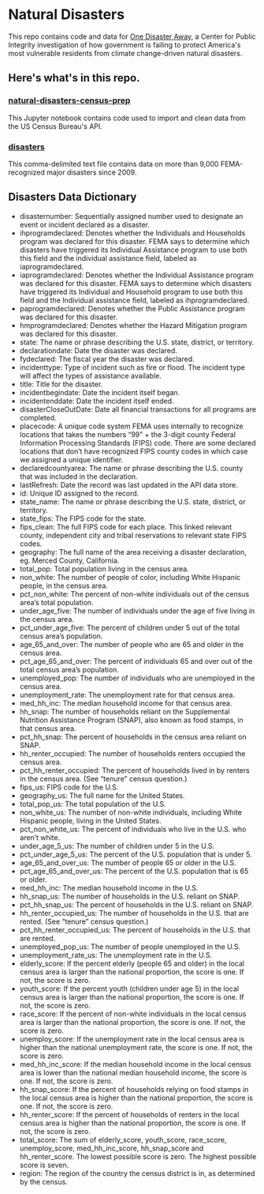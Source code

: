 # Natural Disasters

This repo contains code and data for [One Disaster Away](), a Center for Public Integrity investigation of how government is failing to protect America's most vulnerable residents from climate change-driven natural disasters.

## Here's what's in this repo.

### [natural-disasters-census-prep](natural-disasters-census-prep.ipynb)
This Jupyter notebook contains code used to import and clean data from the US Census Bureau's API.

### [disasters](disasters.csv)
This comma-delimited text file contains data on more than 9,000 FEMA-recognized major disasters since 2009.

## Disasters Data Dictionary

* disasternumber: Sequentially assigned number used to designate an event or incident declared as a disaster. 
* ihprogramdeclared: Denotes whether the Individuals and Households program was declared for this disaster. FEMA says to determine which disasters have triggered its Individual Assistance program to use both this field and the individual assistance field, labeled as iaprogramdeclared.
* iaprogramdeclared: Denotes whether the Individual Assistance program was declared for this disaster. FEMA says to determine which disasters have triggered its Individual and Household program to use both this field and the Individual assistance field, labeled as ihprogramdeclared.
* paprogramdeclared: Denotes whether the Public Assistance program was declared for this disaster.
* hmprogramdeclared: Denotes whether the Hazard Mitigation program was declared for this disaster. 
* state: The name or phrase describing the U.S. state, district, or territory.
* declarationdate: Date the disaster was declared.
* fydeclared: The fiscal year the disaster was declared.
* incidenttype: Type of incident such as fire or flood. The incident type will affect the types of assistance available. 
* title: Title for the disaster.
* incidentbegindate: Date the incident itself began.
* incidentenddate: Date the incident itself ended.
* disasterCloseOutDate: Date all financial transactions for all programs are completed.
* placecode: A unique code system FEMA uses internally to recognize locations that takes the numbers “99” + the 3-digit county Federal Information Processing Standards (FIPS) code. There are some declared locations that don’t have recognized FIPS county codes in which case we assigned a unique identifier.
* declaredcountyarea: The name or phrase describing the U.S. county that was included in the declaration.
* lastRefresh: Date the record was last updated in the API data store.
* id: Unique ID assigned to the record.
* state_name: The name or phrase describing the U.S. state, district, or territory.
* state_fips: The FIPS code for the state.
* fips_clean: The full FIPS code for each place. This linked relevant county, independent city and tribal reservations to relevant state FIPS codes. 
* geography: The full name of the area receiving a disaster declaration, eg. Merced County, California.
* total_pop: Total population living in the census area.
* non_white: The number of people of color, including White Hispanic people, in the census area.
* pct_non_white: The percent of non-white individuals out of the census area’s total population.
* under_age_five: The number of individuals under the age of five living in the census area.
* pct_under_age_five: The percent of children under 5 out of the total census area’s population.
* age_65_and_over: The number of people who are 65 and older in the census area.
* pct_age_65_and_over: The percent of individuals 65 and over out of the total census area’s population.
* unemployed_pop: The number of individuals who are unemployed in the census area.
* unemployment_rate: The unemployment rate for that census area.
* med_hh_inc: The median household income for that census area.
* hh_snap: The number of households reliant on the Supplemental Nutrition Assistance Program (SNAP), also known as food stamps, in  that census area.
* pct_hh_snap: The percent of households in the census area reliant on SNAP.
* hh_renter_occupied: The number of households renters occupied the census area.
* pct_hh_renter_occupied: The percent of households lived in by renters in the census area. (See “tenure” census question.)
* fips_us: FIPS code for the U.S. 
* geography_us: The full name for the United States. 
* total_pop_us: The total population of the U.S.
* non_white_us: The number of non-white individuals, including White Hispanic people, living in the United States.
* pct_non_white_us: The percent of individuals who live in the U.S. who aren’t white.
* under_age_5_us: The number of children under 5 in the U.S.
* pct_under_age_5_us: The percent of the U.S. population that is under 5.
* age_65_and_over_us: The number of people 65 or older in the U.S.
* pct_age_65_and_over_us: The percent of the U.S. population that is 65 or older.
* med_hh_inc: The median household income in the U.S.
* hh_snap_us: The number of households in the U.S. reliant on SNAP.
* pct_hh_snap_us: The percent of households in the U.S. reliant on SNAP.
* hh_renter_occupied_us: The number of households in the U.S. that are rented. (See “tenure” census question.)
* pct_hh_renter_occupied_us: The percent of households in the U.S. that are rented.
* unemployed_pop_us: The number of people unemployed in the U.S.
* unemployment_rate_us: The unemployment rate in the U.S.
* elderly_score: If the percent elderly (people 65 and older) in the local census area is larger than the national proportion, the score is one. If not, the score is zero.
* youth_score: If the percent youth (children under age 5) in the local census area is larger than the national proportion, the score is one. If not, the score is zero.
* race_score: If the percent of non-white individuals in the local census area is larger than the national proportion, the score is one. If not, the score is zero.
* unemploy_score: If the unemployment rate in the local census area is higher than the national unemployment rate, the score is one. If not, the score is zero.
* med_hh_inc_score: If the median household income in the local census area is lower than the national median household income, the score is one. If not, the score is zero.
* hh_snap_score: If the percent of households relying on food stamps in the local census area is higher than the national proportion, the score is one. If not, the score is zero.
* hh_renter_score: If the percent of households of renters in the local census area is higher than the national proportion, the score is one. If not, the score is zero.
* total_score: The sum of elderly_score, youth_score, race_score, unemploy_score, med_hh_inc_score, hh_snap_score and hh_renter_score. The lowest possible score is zero. The highest possible score is seven.
* region: The region of the country the census district is in, as determined by the census.